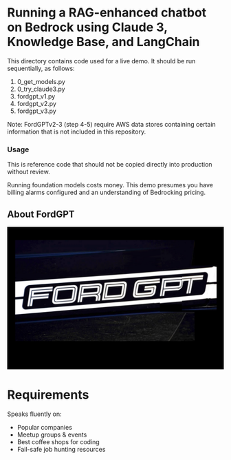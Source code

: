 # Running a RAG-enhanced chatbot on Bedrock using Claude 3, Knowledge Base, and LangChain
This directory contains code used for a live demo. It should be run sequentially, as follows:
1. 0_get_models.py
2. 0_try_claude3.py
3. fordgpt_v1.py
4. fordgpt_v2.py
5. fordgpt_v3.py

Note: FordGPTv2-3 (step 4-5) require AWS data stores containing certain information that is not included in this repository.

### Usage
This is reference code that should not be copied directly into production without review.

Running foundation models costs money. This demo presumes you have billing alarms configured and an understanding of Bedrocking pricing.

## About FordGPT
![fordgpt.jpg](fordgpt.jpg)

# Requirements
Speaks fluently on:
* Popular companies
* Meetup groups & events
* Best coffee shops for coding
* Fail-safe job hunting resources
